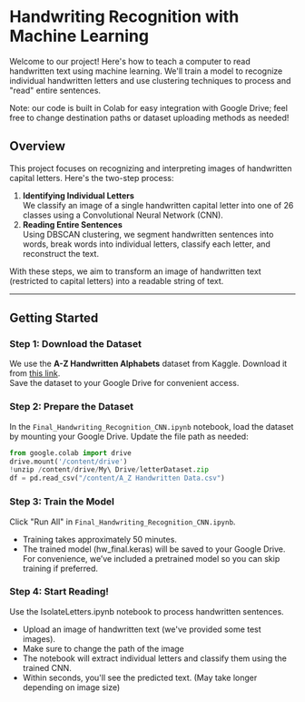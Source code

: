 # Handwriting Recognition with Machine Learning

Welcome to our project! Here's how to teach a computer to read handwritten text using machine learning. We'll train a model to recognize individual handwritten letters and use clustering techniques to process and "read" entire sentences. 

Note: our code is built in Colab for easy integration with Google Drive; feel free to change destination paths or dataset uploading methods as needed!

## Overview

This project focuses on recognizing and interpreting images of handwritten capital letters. Here's the two-step process:

1. **Identifying Individual Letters**  
   We classify an image of a single handwritten capital letter into one of 26 classes using a Convolutional Neural Network (CNN).  
2. **Reading Entire Sentences**  
   Using DBSCAN clustering, we segment handwritten sentences into words, break words into individual letters, classify each letter, and reconstruct the text.

With these steps, we aim to transform an image of handwritten text (restricted to capital letters) into a readable string of text.

---

## Getting Started

### Step 1: Download the Dataset  
We use the **A-Z Handwritten Alphabets** dataset from Kaggle. Download it from [this link](https://www.kaggle.com/datasets/sachinpatel21/az-handwritten-alphabets-in-csv-format).  
Save the dataset to your Google Drive for convenient access.

### Step 2: Prepare the Dataset  
In the `Final_Handwriting_Recognition_CNN.ipynb` notebook, load the dataset by mounting your Google Drive. Update the file path as needed:

```python
from google.colab import drive
drive.mount('/content/drive')
!unzip /content/drive/My\ Drive/letterDataset.zip
df = pd.read_csv("/content/A_Z Handwritten Data.csv")
```

### Step 3: Train the Model
Click "Run All" in `Final_Handwriting_Recognition_CNN.ipynb`.
* Training takes approximately 50 minutes.
* The trained model (hw_final.keras) will be saved to your Google Drive.
For convenience, we’ve included a pretrained model so you can skip training if preferred.

### Step 4: Start Reading!
Use the IsolateLetters.ipynb notebook to process handwritten sentences.
* Upload an image of handwritten text (we've provided some test images).
* Make sure to change the path of the image
* The notebook will extract individual letters and classify them using the trained CNN.
* Within seconds, you'll see the predicted text. (May take longer depending on image size)
